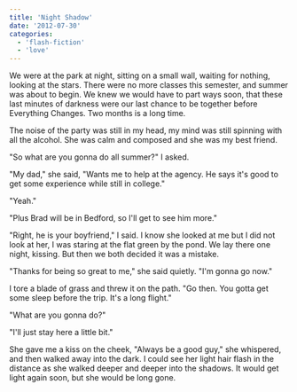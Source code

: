 ```yaml
---
title: 'Night Shadow'
date: '2012-07-30'
categories:
  - 'flash-fiction'
  - 'love'
---
```


We were at the park at night, sitting on a small wall, waiting for nothing,
looking at the stars. There were no more classes this semester, and summer was
about to begin. We knew we would have to part ways soon, that these last minutes
of darkness were our last chance to be together before Everything Changes. Two
months is a long time.

The noise of the party was still in my head, my mind was still spinning with all
the alcohol. She was calm and composed and she was my best friend.

"So what are you gonna do all summer?" I asked.

"My dad," she said, "Wants me to help at the agency. He says it's good to get
some experience while still in college."

"Yeah."

"Plus Brad will be in Bedford, so I'll get to see him more."

"Right, he is your boyfriend," I said. I know she looked at me but I did not
look at her, I was staring at the flat green by the pond. We lay there one
night, kissing. But then we both decided it was a mistake.

"Thanks for being so great to me," she said quietly. "I'm gonna go now."

I tore a blade of grass and threw it on the path. "Go then. You gotta get some
sleep before the trip. It's a long flight."

"What are you gonna do?"

"I'll just stay here a little bit."

She gave me a kiss on the cheek, "Always be a good guy," she whispered, and then
walked away into the dark. I could see her light hair flash in the distance as
she walked deeper and deeper into the shadows. It would get light again soon,
but she would be long gone.
